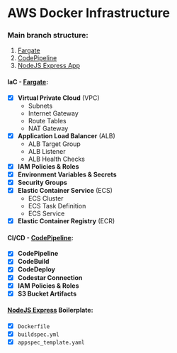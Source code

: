 # AWS Docker Infrastructure

### Main branch structure:
1. [Fargate](./fargate/README.md)
2. [CodePipeline](./codepipeline/README.md)
3. [NodeJS Express App](./fargate/docker/nodejs-express/README.md)

#### **IaC - [Fargate](./fargate/README.md)**:
- [x] **Virtual Private Cloud** (VPC)
    - Subnets
    - Internet Gateway
    - Route Tables
    - NAT Gateway
- [x] **Application Load Balancer** (ALB)
    - ALB Target Group
    - ALB Listener
    - ALB Health Checks
- [x] **IAM Policies & Roles**
- [x] **Environment Variables & Secrets**
- [x] **Security Groups**
- [x] **Elastic Container Service** (ECS)
    - ECS Cluster
    - ECS Task Definition
    - ECS Service
- [x] **Elastic Container Registry** (ECR)

#### **CI/CD - [CodePipeline](./codepipeline/README.md)**:
- [x] **CodePipeline**
- [x] **CodeBuild**
- [x] **CodeDeploy**
- [x] **Codestar Connection**
- [X] **IAM Policies & Roles**
- [X] **S3 Bucket Artifacts**

#### **[NodeJS Express](./fargate/docker/nodejs-express/README.md) Boilerplate**:
- [x] `Dockerfile`
- [x] `buildspec.yml`
- [x] `appspec_template.yaml`
